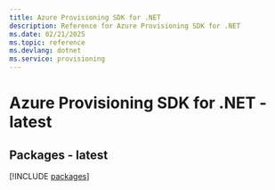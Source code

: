 ```yaml
---
title: Azure Provisioning SDK for .NET
description: Reference for Azure Provisioning SDK for .NET
ms.date: 02/21/2025
ms.topic: reference
ms.devlang: dotnet
ms.service: provisioning
---
```

# Azure Provisioning SDK for .NET - latest
## Packages - latest
[!INCLUDE [packages](provisioning-index.md)]